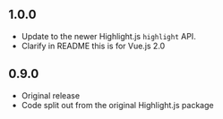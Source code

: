 ## 1.0.0

- Update to the newer Highlight.js `highlight` API.
- Clarify in README this is for Vue.js 2.0

## 0.9.0

- Original release
- Code split out from the original Highlight.js package